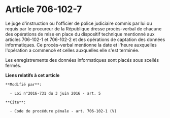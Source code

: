 # Article 706-102-7

Le juge d'instruction ou l'officier de police judiciaire commis par lui ou requis par le procureur de la République dresse
procès-verbal de chacune des opérations de mise en place du dispositif technique mentionné aux articles 706-102-1 et
706-102-2 et des opérations de captation des données informatiques. Ce procès-verbal mentionne la date et l'heure auxquelles
l'opération a commencé et celles auxquelles elle s'est terminée. 

Les enregistrements des données informatiques sont placés sous scellés fermés.

**Liens relatifs à cet article**

	**Modifié par**:

	  - Loi n°2016-731 du 3 juin 2016 - art. 5

	**Cite**:

	  - Code de procédure pénale - art. 706-102-1 (V)
